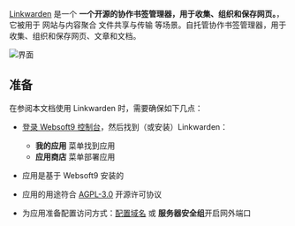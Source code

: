 [Linkwarden](https://linkwarden.app) 是一个 **一个开源的协作书签管理器，用于收集、组织和保存网页。**，它被用于 网站与内容聚合 文件共享与传输  等场景。自托管协作书签管理器，用于收集、组织和保存网页、文章和文档。


![界面](https://libs.websoft9.com/Websoft9/DocsPicture/zh/linkwarden/linkwarden-gui-websoft9.png)


## 准备

在参阅本文档使用 Linkwarden 时，需要确保如下几点：

- [登录 Websoft9 控制台](./login-console)，然后找到（或安装）Linkwarden：
  - **我的应用** 菜单找到应用 
  - **应用商店** 菜单部署应用

- 应用是基于 Websoft9 安装的


- 应用的用途符合 [AGPL-3.0](https://opensource.org/licenses/AGPL-3.0) 开源许可协议


- 为应用准备配置访问方式：[配置域名](./domain-set) 或 **服务器安全组**开启网外端口
